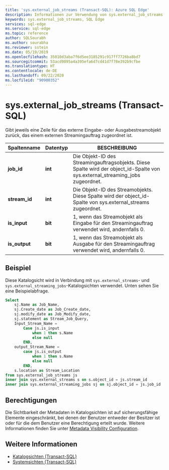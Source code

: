 ```yaml
---
title: 'sys.external_job_streams (Transact-SQL): Azure SQL Edge'
description: Informationen zur Verwendung von sys.external_job_streams in Azure SQL Edge
keywords: sys.external_job_streams, SQL Edge
services: sql-edge
ms.service: sql-edge
ms.topic: reference
author: SQLSourabh
ms.author: sourabha
ms.reviewer: sstein
ms.date: 05/19/2019
ms.openlocfilehash: 35010d3aba7f6d5ee3185291c917ff7726ba8bd7
ms.sourcegitcommit: 53acd9895a4a395efa6d7cd41d7f78e392b9cfbe
ms.translationtype: HT
ms.contentlocale: de-DE
ms.lasthandoff: 09/22/2020
ms.locfileid: "90900352"
---
```

# <a name="sysexternal_job_streams-transact-sql"></a>sys.external_job_streams (Transact-SQL)

Gibt jeweils eine Zeile für das externe Eingabe- oder Ausgabestreamobjekt zurück, das einem externen Streamingauftrag zugeordnet ist.

|Spaltenname|Datentyp|BESCHREIBUNG|  
|-----------------|---------------|-----------------|
|**job_id**|**int**| Die Objekt-ID des Streamingauftragsobjekts. Diese Spalte wird der object_id-Spalte von sys.external_streaming_jobs zugeordnet.|
|**stream_id**|**int**| Die Objekt-ID des Streamobjekts. Diese Spalte wird der object_id-Spalte von sys.external_streams zugeordnet. |
|**is_input**|**bit**| 1, wenn das Streamobjekt als Eingabe für den Streamingauftrag verwendet wird, andernfalls 0.|
|**is_output**|**bit**| 1, wenn das Streamobjekt als Ausgabe für den Streamingauftrag verwendet wird, andernfalls 0.|

## <a name="example"></a>Beispiel

Diese Katalogsicht wird in Verbindung mit `sys.external_streams`- und `sys.external_streaming_jobs`-Katalogsichten verwendet. Unten sehen Sie eine Beispielabfrage.

```sql
Select
    sj.Name as Job_Name,
    sj.Create_date as Job_Create_date,
    sj.modify_date as Job_Modify_date,
    sj.statement as Stream_Job_Query,
    Input_Stream_Name =
        Case js.is_input
            when 1 then s.Name
            else null
        END,
    output_Stream_Name =
        case js.is_output
            when 1 then s.Name
            else null
        END,
    s.location as Stream_Location
from sys.external_job_streams js
inner join sys.external_streams s on s.object_id = js.stream_id
inner join sys.external_streaming_jobs sj on sj.object_id = js.job_id
```

## <a name="permissions"></a>Berechtigungen

Die Sichtbarkeit der Metadaten in Katalogsichten ist auf sicherungsfähige Elemente eingeschränkt, bei denen der Benutzer entweder der Besitzer ist oder für die dem Benutzer eine Berechtigung erteilt wurde. Weitere Informationen finden Sie unter [Metadata Visibility Configuration](/sql/relational-databases/security/metadata-visibility-configuration/).

## <a name="see-also"></a>Weitere Informationen

- [Katalogsichten (Transact-SQL)](/sql/relational-databases/system-catalog-views/catalog-views-transact-sql/)
- [Systemsichten (Transact-SQL)](/sql/t-sql/language-reference/)
